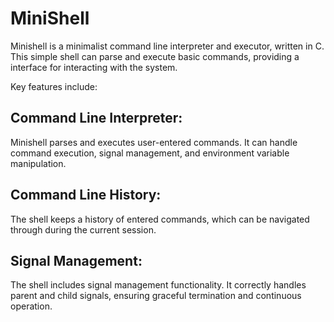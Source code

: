 # MiniShell

Minishell is a minimalist command line interpreter and executor, written in C. This simple shell can parse and execute basic commands, providing a interface for interacting with the system.

Key features include:

## Command Line Interpreter:
Minishell parses and executes user-entered commands. It can handle command execution, signal management, and environment variable manipulation.

## Command Line History:
The shell keeps a history of entered commands, which can be navigated through during the current session.

## Signal Management:
The shell includes signal management functionality. It correctly handles parent and child signals, ensuring graceful termination and continuous operation.
